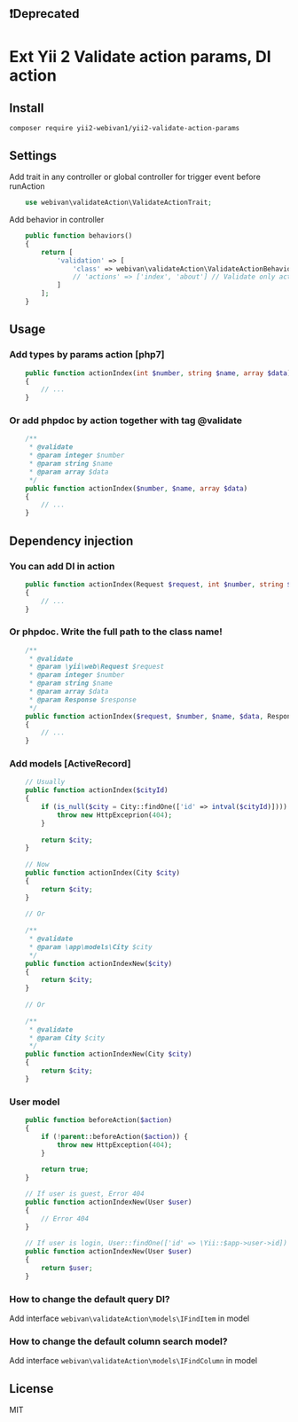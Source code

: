 ❗Deprecated
------

# Ext Yii 2 Validate action params, DI action

Install
---------

```
composer require yii2-webivan1/yii2-validate-action-params
```
 
Settings
---------

Add trait in any controller or global controller for trigger event before runAction
```php 
    use webivan\validateAction\ValidateActionTrait;
```

Add behavior in controller
```php
    public function behaviors()
    {
        return [
            'validation' => [
                'class' => webivan\validateAction\ValidateActionBehavior::class,
                // 'actions' => ['index', 'about'] // Validate only action
            ]
        ];
    }
```

Usage
-----

### Add types by params action [php7]

```php
    public function actionIndex(int $number, string $name, array $data) 
    {
        // ...
    }
```

### Or add phpdoc by action together with tag @validate

```php
    /**
     * @validate
     * @param integer $number
     * @param string $name
     * @param array $data
     */
    public function actionIndex($number, $name, array $data) 
    {
        // ...
    }
```

Dependency injection 
----

### You can add DI in action

```php 
    public function actionIndex(Request $request, int $number, string $name, array $data, Response $response) 
    {
        // ...
    }
```

### Or phpdoc. Write the full path to the class name!

````php 
    /**
     * @validate
     * @param \yii\web\Request $request
     * @param integer $number
     * @param string $name
     * @param array $data
     * @param Response $response
     */
    public function actionIndex($request, $number, $name, $data, Response $response) 
    {
        // ...
    }
````

### Add models [ActiveRecord]

```php 
    // Usually
    public function actionIndex($cityId) 
    {
        if (is_null($city = City::findOne(['id' => intval($cityId)]))) {
            throw new HttpExceprion(404);
        }
        
        return $city;
    }
    
    // Now
    public function actionIndex(City $city) 
    {
        return $city;
    }
    
    // Or
    
    /**
     * @validate
     * @param \app\models\City $city
     */
    public function actionIndexNew($city) 
    {
        return $city;
    }
    
    // Or
    
    /**
     * @validate
     * @param City $city
     */
    public function actionIndexNew(City $city) 
    {
        return $city;
    }
```

### User model

```php 
    public function beforeAction($action)
    {
        if (!parent::beforeAction($action)) {
            throw new HttpException(404);
        }
        
        return true;
    }

    // If user is guest, Error 404
    public function actionIndexNew(User $user) 
    {
        // Error 404
    }
    
    // If user is login, User::findOne(['id' => \Yii::$app->user->id])
    public function actionIndexNew(User $user) 
    {
        return $user;
    }
```

### How to change the default query DI?

Add interface ` webivan\validateAction\models\IFindItem ` in model

### How to change the default column search model?

Add interface ` webivan\validateAction\models\IFindColumn ` in model

License
----
MIT
